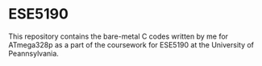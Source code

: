 # ESE5190

This repository contains the bare-metal C codes written by me for ATmega328p as a part of the coursework for ESE5190 at the University of Peannsylvania. 
